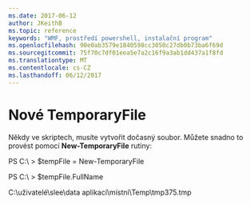 ```yaml
---
ms.date: 2017-06-12
author: JKeithB
ms.topic: reference
keywords: "WMF, prostředí powershell, instalační program"
ms.openlocfilehash: 90e0ab3579e1840598cc3050c27db0b73ba6f69d
ms.sourcegitcommit: 75f70c7df01eea5e7a2c16f9a3ab1dd437a1f8fd
ms.translationtype: MT
ms.contentlocale: cs-CZ
ms.lasthandoff: 06/12/2017
---
```

# <a name="new-temporaryfile"></a>Nové TemporaryFile
Někdy ve skriptech, musíte vytvořit dočasný soubor. Můžete snadno to provést pomocí **New-TemporaryFile** rutiny:

PS C:\\ &gt; $tempFile = New-TemporaryFile

PS C:\\ &gt; $tempFile.FullName

C:\\uživatelé\\slee\\data aplikací\\místní\\Temp\\tmp375.tmp

